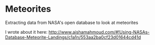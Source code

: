 # Meteorites
Extracting data from NASA's open database to look at meteorites

I wrote about it here: http://www.aishamahmoud.com/#!Using-NASAs-Database-Meteorite-Landings/c1a1n/553aa2ba0cf23d01644cd41d
